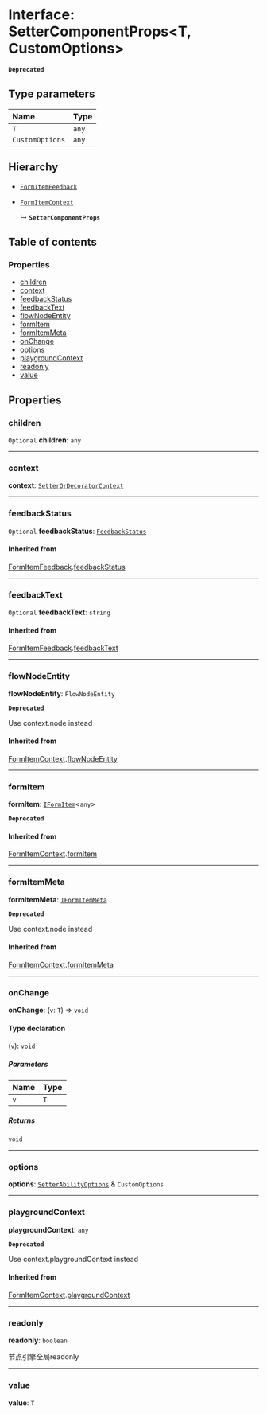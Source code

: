 # Interface: SetterComponentProps\<T, CustomOptions>

**`Deprecated`**

## Type parameters

| Name | Type |
| :------ | :------ |
| `T` | `any` |
| `CustomOptions` | `any` |

## Hierarchy

* [`FormItemFeedback`](/en/auto-docs/form-core/interfaces/FormItemFeedback.md)

* [`FormItemContext`](/en/auto-docs/form-core/interfaces/FormItemContext.md)

  ↳ **`SetterComponentProps`**

## Table of contents

### Properties

* [children](/en/auto-docs/form-core/interfaces/SetterComponentProps.md#children)
* [context](/en/auto-docs/form-core/interfaces/SetterComponentProps.md#context)
* [feedbackStatus](/en/auto-docs/form-core/interfaces/SetterComponentProps.md#feedbackstatus)
* [feedbackText](/en/auto-docs/form-core/interfaces/SetterComponentProps.md#feedbacktext)
* [flowNodeEntity](/en/auto-docs/form-core/interfaces/SetterComponentProps.md#flownodeentity)
* [formItem](/en/auto-docs/form-core/interfaces/SetterComponentProps.md#formitem)
* [formItemMeta](/en/auto-docs/form-core/interfaces/SetterComponentProps.md#formitemmeta)
* [onChange](/en/auto-docs/form-core/interfaces/SetterComponentProps.md#onchange)
* [options](/en/auto-docs/form-core/interfaces/SetterComponentProps.md#options)
* [playgroundContext](/en/auto-docs/form-core/interfaces/SetterComponentProps.md#playgroundcontext)
* [readonly](/en/auto-docs/form-core/interfaces/SetterComponentProps.md#readonly)
* [value](/en/auto-docs/form-core/interfaces/SetterComponentProps.md#value)

## Properties

### children

`Optional` **children**: `any`

***

### context

**context**: [`SetterOrDecoratorContext`](/en/auto-docs/form-core/types/SetterOrDecoratorContext.md)

***

### feedbackStatus

`Optional` **feedbackStatus**: [`FeedbackStatus`](/en/auto-docs/form-core/types/FeedbackStatus.md)

#### Inherited from

[FormItemFeedback](/en/auto-docs/form-core/interfaces/FormItemFeedback.md).[feedbackStatus](/en/auto-docs/form-core/interfaces/FormItemFeedback.md#feedbackstatus)

***

### feedbackText

`Optional` **feedbackText**: `string`

#### Inherited from

[FormItemFeedback](/en/auto-docs/form-core/interfaces/FormItemFeedback.md).[feedbackText](/en/auto-docs/form-core/interfaces/FormItemFeedback.md#feedbacktext)

***

### flowNodeEntity

**flowNodeEntity**: `FlowNodeEntity`

**`Deprecated`**

Use context.node instead

#### Inherited from

[FormItemContext](/en/auto-docs/form-core/interfaces/FormItemContext.md).[flowNodeEntity](/en/auto-docs/form-core/interfaces/FormItemContext.md#flownodeentity)

***

### formItem

**formItem**: [`IFormItem`](/en/auto-docs/form-core/interfaces/IFormItem.md)<`any`>

**`Deprecated`**

#### Inherited from

[FormItemContext](/en/auto-docs/form-core/interfaces/FormItemContext.md).[formItem](/en/auto-docs/form-core/interfaces/FormItemContext.md#formitem)

***

### formItemMeta

**formItemMeta**: [`IFormItemMeta`](/en/auto-docs/form-core/interfaces/IFormItemMeta.md)

**`Deprecated`**

Use context.node instead

#### Inherited from

[FormItemContext](/en/auto-docs/form-core/interfaces/FormItemContext.md).[formItemMeta](/en/auto-docs/form-core/interfaces/FormItemContext.md#formitemmeta)

***

### onChange

**onChange**: (`v`: `T`) => `void`

#### Type declaration

(`v`): `void`

##### Parameters

| Name | Type |
| :------ | :------ |
| `v` | `T` |

##### Returns

`void`

***

### options

**options**: [`SetterAbilityOptions`](/en/auto-docs/form-core/interfaces/SetterAbilityOptions.md) & `CustomOptions`

***

### playgroundContext

**playgroundContext**: `any`

**`Deprecated`**

Use context.playgroundContext instead

#### Inherited from

[FormItemContext](/en/auto-docs/form-core/interfaces/FormItemContext.md).[playgroundContext](/en/auto-docs/form-core/interfaces/FormItemContext.md#playgroundcontext)

***

### readonly

**readonly**: `boolean`

节点引擎全局readonly

***

### value

**value**: `T`
